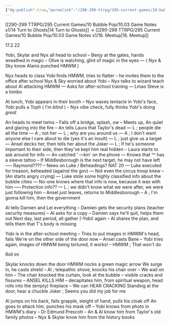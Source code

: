 ```yaml
---
{"dg-publish":true,"permalink":"/290-299-ttrpg/295-current-games/10-bubble-pop/10-03-game-notes-s1/15-oops/"}
---
```



[[290-299 TTRPG/295 Current Games/10 Bubble Pop/10.03 Game Notes s1/14 Turn to Ghosts\|14 Turn to Ghosts]] -> [[290-299 TTRPG/295 Current Games/10 Bubble Pop/10.03 Game Notes s1/16. Meetup\|16. Meetup]]

17.2.22

Yobi, Skylar and Nyx all head to school – Benjy at the gates, hands wreathed in magic – Olive is watching, glint of magic in the eyes — ( Nyx & Sky know Alanis punched HMWM )

Nyx heads to class Yobi finds HMWM, tries to flatter – he invites them to the office after school Nyx & Sky worried about Yobi – Nyx talks to wizard teach about Al attacking HMWM — Asks for after-school training — Lmao Steve is a himbo

At lunch, Yobi appears in their booth – Nyx waves tentacle in Yobi's face, Yobi pulls a Toph ( I'm _blind_ ) – Nyx vibe check, fully thinks Yobi's doing _great_

An heads to meet twins – Falls off a bridge, splash, _ow_ – Meets up, An quiet and glaring into the fire – An tells Laura that Taylor's dead — L ; people die all the time — A ; not _her_ — L ; why are you around us — A ; I don't want anyone else I care about to die (yes it's an insult) — L ; just give us a target — Ansel decks her, then tells her about the Joker — L ; If he's someone important to their side, then they've kept him real hidden – Laura starts to ask around for info — An catched ' —kin' on the phone — Knows that ^^ has a sleeve tattoo – If Middlesborough is the next target, he may not have left —– Raymond???? – News on Luke / Beheadings? NAT 20 — Luke executed for treason, beheaded (against the gov) — Not even the circus troop knew – (An starts angry crying) — Luke stole some highly classified info about the bubble cities — No-one knows where that info is now, because it was with him —– Protection info?? — L ; we didn't know what we were after, we were just following him – Ansel just leaves, returns to Middlesborough – A ; I'm gonna kill him, then the government

Al tells Damien and Lei everything – Damien gets the security plans (teacher security measures) – Al asks for a copy – Damien says he'll quit, helps them out Next day, last period, all gather (-Yobi) again – Al shares the plan, and tells them that T's body is missing

Yobi is in the after-school meeting – Tries to put images in HMWM's head, fails We're on the other side of the door now – Ansel casts Bane – Yobi tries again, images of HMWM being tortured, it works! – HMWM ; That won't do

Roll ini

Skylar knocks down the door 
HMWM nocks a green magic arrow 
We surge in, he casts shield
– Al ; telepathic shove, knocks his chair over 
– We wail on him 
– The chair knocked the curtain, look at the bubble
	– visible cracks and fissures 
– ANSEL KILLS HIM 
	– decapitates him, from spiritual weapon, head rolls into the (empty) fireplace 
– We can HEAR CRACKING Standing at the door, hear a chuckle 
Joker ; Seems you did my job for me

Al jumps on his back, fails grapple, sleight of hand, pulls his cloak off An goes to attack him, punches his mask off – Yobi knows from photo in HMWM's diary – Dr Edmund Prescott – An & Al know him from Taylor's old family photos – Nyx & Skylar know him from the history books

